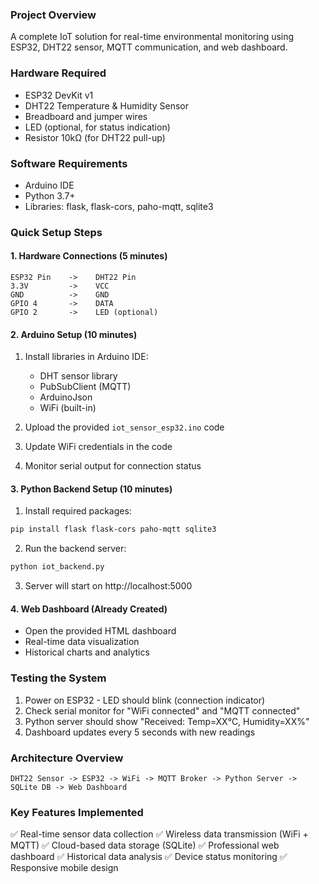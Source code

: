 
### Project Overview
A complete IoT solution for real-time environmental monitoring using ESP32, DHT22 sensor, MQTT communication, and web dashboard.

### Hardware Required
- ESP32 DevKit v1
- DHT22 Temperature & Humidity Sensor  
- Breadboard and jumper wires
- LED (optional, for status indication)
- Resistor 10kΩ (for DHT22 pull-up)

### Software Requirements
- Arduino IDE
- Python 3.7+
- Libraries: flask, flask-cors, paho-mqtt, sqlite3

### Quick Setup Steps

#### 1. Hardware Connections (5 minutes)
```
ESP32 Pin    ->    DHT22 Pin
3.3V         ->    VCC
GND          ->    GND  
GPIO 4       ->    DATA
GPIO 2       ->    LED (optional)
```

#### 2. Arduino Setup (10 minutes)
1. Install libraries in Arduino IDE:
   - DHT sensor library
   - PubSubClient (MQTT)
   - ArduinoJson
   - WiFi (built-in)

2. Upload the provided `iot_sensor_esp32.ino` code
3. Update WiFi credentials in the code
4. Monitor serial output for connection status

#### 3. Python Backend Setup (10 minutes)
1. Install required packages:
```bash
pip install flask flask-cors paho-mqtt sqlite3
```

2. Run the backend server:
```bash
python iot_backend.py
```

3. Server will start on http://localhost:5000

#### 4. Web Dashboard (Already Created)
- Open the provided HTML dashboard
- Real-time data visualization
- Historical charts and analytics

### Testing the System
1. Power on ESP32 - LED should blink (connection indicator)
2. Check serial monitor for "WiFi connected" and "MQTT connected"
3. Python server should show "Received: Temp=XX°C, Humidity=XX%"
4. Dashboard updates every 5 seconds with new readings

### Architecture Overview
```
DHT22 Sensor -> ESP32 -> WiFi -> MQTT Broker -> Python Server -> SQLite DB -> Web Dashboard
```

### Key Features Implemented
✅ Real-time sensor data collection
✅ Wireless data transmission (WiFi + MQTT)
✅ Cloud-based data storage (SQLite)
✅ Professional web dashboard
✅ Historical data analysis
✅ Device status monitoring
✅ Responsive mobile design


 
 
